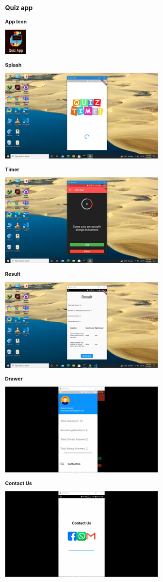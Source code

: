 <h2>Quiz app</h2>


<h3>App Icon</h3>
<img src="scr/quizapp.png">

<h3>Splash</h3>
<img src="scr/s (1).png">


<h3>Timer</h3>
<img src="scr/s (2).png">

<h3>Result</h3>
<img src="scr/s (4).png">

<h3>Drawer</h3>
<img src="scr/s (8).png">

<h3>Contact Us</h3>
<img src="scr/s (9).png">